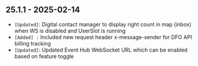 ## 25.1.1 - 2025-02-14 ##

- `[Updated]`: Digital contact manager to display right count in map (inbox) when WS is disabled and UserSlot is running
- `[Added] :` Included new request header x-message-sender for DFO API billing tracking
- `[Updated]`: Updated Event Hub WebSocket URL which can be enabled based on feature toggle